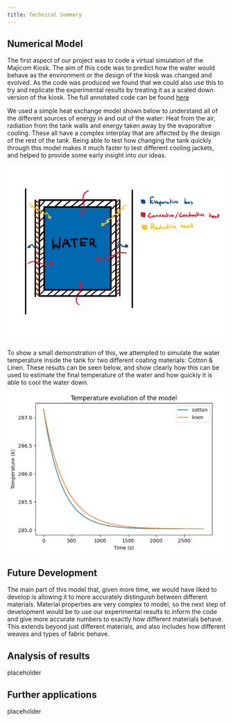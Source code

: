 ```yaml
---
title: Technical Summary
---
```



## Numerical Model 

The first aspect of our project was to code a virtual simulation of the Majicom Kiosk. The aim of this code was to predict how the water would behave as the environment or the design of the kiosk was changed and evolved. As the code was produced we found that we could also use this to try and replicate the experimental results by treating it as a scaled down version of the kiosk. The full annotated code can be found [here](https://colab.research.google.com/drive/1D8jrgBWuxRUjkXFdTaMW2er6YYpis4Rj?authuser=1#scrollTo=mpWEDmWmkx8X)

We used a simple heat exchange model shown below to understand all of the different sources of energy in and out of the water: Heat from the air, radiation from the tank walls and energy taken away by the evaporative cooling. These all have a complex interplay that are affected by the design of the rest of the tank. Being able to test how changing the tank quickly through this model makes it much faster to test different cooling jackets, and helped to provide some early insight into our ideas. 

<img width="600" alt="Tank Diagram" src="https://raw.githubusercontent.com/Technology-for-the-Poorest-Billion/2025-Majicom-WaterCooling-passive/refs/heads/main/finalassets/TankDiagram.png">

To show a small demonstration of this, we attempted to simulate the water temperature inside the tank for two different coating materials: Cotton & Linen. These results can be seen below, and show clearly how this can be used to estimate the final temperature of the water and how quickly it is able to cool the water down.

<img width="600" alt="Model Result" src="https://raw.githubusercontent.com/Technology-for-the-Poorest-Billion/2025-Majicom-WaterCooling-passive/refs/heads/main/finalassets/modelData.png">

## Future Development

The main part of this model that, given more time, we would have liked to develop is allowing it to more accurately distinguish between different materials. Material properties are very complex to model, so the next step of development would be to use our experimental results to inform the code and give more accurate numbers to exactly how different materials behave. This extends beyond just different materials, and also includes how different weaves and types of fabric behave. 


## Analysis of results

placeholder

## Further applications

placeholder

